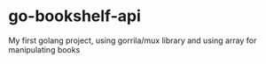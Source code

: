 # go-bookshelf-api
My first golang project, using gorrila/mux library and using array for manipulating books
